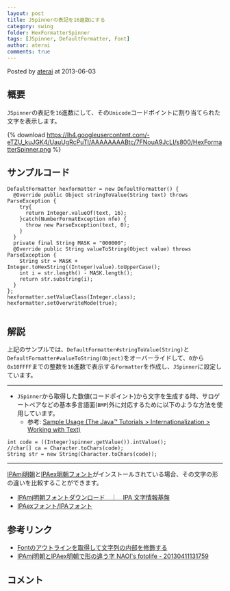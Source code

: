 ```yaml
---
layout: post
title: JSpinnerの表記を16進数にする
category: swing
folder: HexFormatterSpinner
tags: [JSpinner, DefaultFormatter, Font]
author: aterai
comments: true
---
```


Posted by [aterai](http://terai.xrea.jp/aterai.html) at 2013-06-03

## 概要
`JSpinner`の表記を`16`進数にして、その`Unicode`コードポイントに割り当てられた文字を表示します。

{% download https://lh4.googleusercontent.com/-eTZU_kuJGK4/UauUgRcPuTI/AAAAAAAABtc/7FNouA9JcLI/s800/HexFormatterSpinner.png %}

## サンプルコード
<pre class="prettyprint"><code>DefaultFormatter hexformatter = new DefaultFormatter() {
  @Override public Object stringToValue(String text) throws ParseException {
    try{
      return Integer.valueOf(text, 16);
    }catch(NumberFormatException nfe) {
      throw new ParseException(text, 0);
    }
  }
  private final String MASK = "000000";
  @Override public String valueToString(Object value) throws ParseException {
    String str = MASK + Integer.toHexString((Integer)value).toUpperCase();
    int i = str.length() - MASK.length();
    return str.substring(i);
  }
};
hexformatter.setValueClass(Integer.class);
hexformatter.setOverwriteMode(true);

</code></pre>

## 解説
上記のサンプルでは、`DefaultFormatter#stringToValue(String)`と`DefaultFormatter#valueToString(Object)`をオーバーライドして、`0`から`0x10FFFF`までの整数を`16`進数で表示する`Formatter`を作成し、`JSpinner`に設定しています。

- - - -
- `JSpinner`から取得した数値(コードポイント)から文字を生成する時、サロゲートペアなどの基本多言語面(`BMP`)外に対応するために以下のような方法を使用しています。
    - 参考: [Sample Usage (The Java™ Tutorials > Internationalization > Working with Text)](http://docs.oracle.com/javase/tutorial/i18n/text/usage.html)

<!-- dummy comment line for breaking list -->

<pre class="prettyprint"><code>int code = ((Integer)spinner.getValue()).intValue();
//char[] ca = Character.toChars(code);
String str = new String(Character.toChars(code));
</code></pre>

- - - -
[IPAmj明朝](http://mojikiban.ipa.go.jp/download.html)と[IPAex明朝フォント](http://ipafont.ipa.go.jp/)がインストールされている場合、その文字の形の違いを比較することができます。

- [IPAmj明朝フォントダウンロード　｜　IPA 文字情報基盤](http://mojikiban.ipa.go.jp/download.html)
- [IPAexフォント/IPAフォント](http://ipafont.ipa.go.jp/)

<!-- dummy comment line for breaking list -->

## 参考リンク
- [Fontのアウトラインを取得して文字列の内部を修飾する](http://terai.xrea.jp/Swing/LineSplittingLabel.html)
- [IPAmj明朝とIPAex明朝で形の違う字 NAOI's fotolife - 20130411131759](http://f.hatena.ne.jp/NAOI/20130411131759)

<!-- dummy comment line for breaking list -->

## コメント
